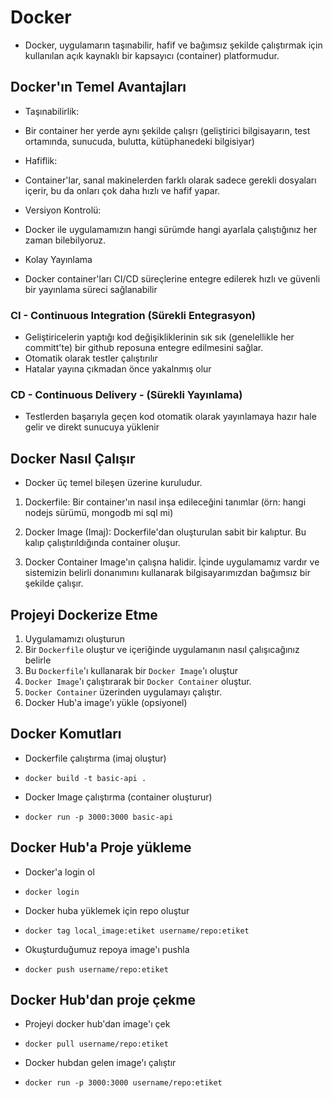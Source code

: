 # Docker

- Docker, uygulamarın taşınabilir, hafif ve bağımsız şekilde çalıştırmak için kullanılan açık kaynaklı bir kapsayıcı (container) platformudur.

## Docker'ın Temel Avantajları

- Taşınabilirlik:
- Bir container her yerde aynı şekilde çalışrı (geliştirici bilgisayarın, test ortamında, sunucuda, bulutta, kütüphanedeki bilgisiyar)

- Hafiflik:
- Container'lar, sanal makinelerden farklı olarak sadece gerekli dosyaları içerir, bu da onları çok daha hızlı ve hafif yapar.

- Versiyon Kontrolü:
- Docker ile uygulamamızın hangi sürümde hangi ayarlala çalıştığınız her zaman bilebilyoruz.

- Kolay Yayınlama
- Docker container'ları CI/CD süreçlerine entegre edilerek hızlı ve güvenli bir yayınlama süreci sağlanabilir

### CI - Continuous Integration (Sürekli Entegrasyon)

- Geliştiricelerin yaptığı kod değişikliklerinin sık sık (genelellikle her committ'te) bir github reposuna entegre edilmesini sağlar.
- Otomatik olarak testler çalıştırılır
- Hatalar yayına çıkmadan önce yakalnmış olur

### CD - Continuous Delivery - (Sürekli Yayınlama)

- Testlerden başarıyla geçen kod otomatik olarak yayınlamaya hazır hale gelir ve direkt sunucuya yüklenir

## Docker Nasıl Çalışır

- Docker üç temel bileşen üzerine kuruludur.

1. Dockerfile:
   Bir container'ın nasıl inşa edileceğini tanımlar (örn: hangi nodejs sürümü, mongodb mi sql mi)

2. Docker Image (Imaj):
   Dockerfile'dan oluşturulan sabit bir kalıptur. Bu kalıp çalıştırıldığında container oluşur.

3. Docker Container
   Image'ın çalışna halidir. İçinde uygulamamız vardır ve sistemizin belirli donanımını kullanarak bilgisayarımızdan bağımsız bir şekilde çalışır.

## Projeyi Dockerize Etme

1. Uygulamamızı oluşturun
2. Bir `Dockerfile` oluştur ve içeriğinde uygulamanın nasıl çalışıcağınız belirle
3. Bu `Dockerfile`'ı kullanarak bir `Docker Image`'ı oluştur
4. `Docker Image`'ı çalıştırarak bir `Docker Container` oluştur.
5. `Docker Container` üzerinden uygulamayı çalıştır.
6. Docker Hub'a image'ı yükle (opsiyonel)

## Docker Komutları

- Dockerfile çalıştırma (imaj oluştur)
- `docker build -t basic-api .`

- Docker Image çalıştırma (container oluşturur)
- `docker run -p 3000:3000 basic-api`

## Docker Hub'a Proje yükleme

- Docker'a login ol
- `docker login`

- Docker huba yüklemek için repo oluştur
- `docker tag local_image:etiket username/repo:etiket`

- Okuşturduğumuz repoya image'ı pushla
- `docker push username/repo:etiket`

## Docker Hub'dan proje çekme

- Projeyi docker hub'dan image'ı çek
- `docker pull username/repo:etiket`

- Docker hubdan gelen image'ı çalıştır
- `docker run -p 3000:3000 username/repo:etiket`
